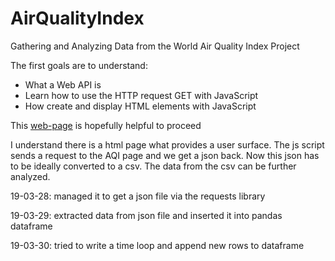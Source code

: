 # AirQualityIndex
Gathering and Analyzing Data from the World Air Quality Index Project

The first goals are to understand:
* What a Web API is
* Learn how to use the HTTP request GET with JavaScript
* How create and display HTML elements with JavaScript

This [web-page](https://www.taniarascia.com/how-to-connect-to-an-api-with-javascript/) is hopefully helpful to proceed 

I understand there is a html page what provides a user surface. The js script sends a request to the AQI page and we get a json back. Now this json has to be ideally converted to a csv. The data from the csv can be further analyzed.

19-03-28: managed it to get a json file via the requests library

19-03-29: extracted data from json file and inserted it into pandas dataframe

19-03-30: tried to write a time loop and append new rows to dataframe

